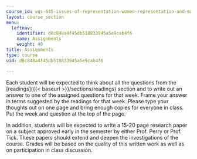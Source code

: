 ```yaml
---
course_id: wgs-645-issues-of-representation-women-representation-and-music-in-selected-folk-traditions-of-the-british-isles-and-north-america-fall-2005
layout: course_section
menu:
  leftnav:
    identifier: d8c848a4f45db518833945a5e9cab4f6
    name: Assignments
    weight: 40
title: Assignments
type: course
uid: d8c848a4f45db518833945a5e9cab4f6

---
```


Each student will be expected to think about all the questions from the [readings]({{< baseurl >}}/sections/readings) section and to write out an answer to one of the assigned questions for that week. Frame your answer in terms suggested by the readings for that week. Please type your thoughts out on one page and bring enough copies for everyone in class. Put the week and question at the top of the page.

In addition, students will be expected to write a 15-20 page research paper on a subject approved early in the semester by either Prof. Perry or Prof. Tick. These papers should extend and deepen the investigations of the course. Grades will be based on the quality of this written work as well as on participation in class discussion.